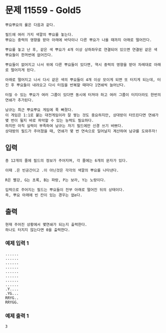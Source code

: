 # 문제 11559 - Gold5
    뿌요뿌요의 룰은 다음과 같다.
    
    필드에 여러 가지 색깔의 뿌요를 놓는다. 
    뿌요는 중력의 영향을 받아 아래에 바닥이나 다른 뿌요가 나올 때까지 아래로 떨어진다.
    
    뿌요를 놓고 난 후, 같은 색 뿌요가 4개 이상 상하좌우로 연결되어 있으면 연결된 같은 색 뿌요들이 한꺼번에 없어진다.
    
    뿌요들이 없어지고 나서 위에 다른 뿌요들이 있다면, 역시 중력의 영향을 받아 차례대로 아래로 떨어지게 된다.
    
    아래로 떨어지고 나서 다시 같은 색의 뿌요들이 4개 이상 모이게 되면 또 터지게 되는데, 터진 후 뿌요들이 내려오고 다시 터짐을 반복할 때마다 1연쇄씩 늘어난다.
    
    터질 수 있는 뿌요가 여러 그룹이 있다면 동시에 터져야 하고 여러 그룹이 터지더라도 한번의 연쇄가 추가된다.
    
    남규는 최근 뿌요뿌요 게임에 푹 빠졌다. 
    이 게임은 1:1로 붙는 대전게임이라 잘 쌓는 것도 중요하지만, 상대방이 터뜨린다면 연쇄가 몇 번이 될지 바로 파악할 수 있는 능력도 필요하다. 
    하지만 아직 실력이 부족하여 남규는 자기 필드에만 신경 쓰기 바쁘다. 
    상대방의 필드가 주어졌을 때, 연쇄가 몇 번 연속으로 일어날지 계산하여 남규를 도와주자!

## 입력
    총 12개의 줄에 필드의 정보가 주어지며, 각 줄에는 6개의 문자가 있다.
    
    이때 .은 빈공간이고 .이 아닌것은 각각의 색깔의 뿌요를 나타낸다.
    
    R은 빨강, G는 초록, B는 파랑, P는 보라, Y는 노랑이다.
    
    입력으로 주어지는 필드는 뿌요들이 전부 아래로 떨어진 뒤의 상태이다. 
    즉, 뿌요 아래에 빈 칸이 있는 경우는 없e다.

## 출력
    현재 주어진 상황에서 몇연쇄가 되는지 출력한다. 
    하나도 터지지 않는다면 0을 출력한다.

### 예제 입력 1
    ......
    ......
    ......
    ......
    ......
    ......
    ......
    ......
    .Y....
    .YG...
    RRYG..
    RRYGG.
### 예제 출력 1
    3